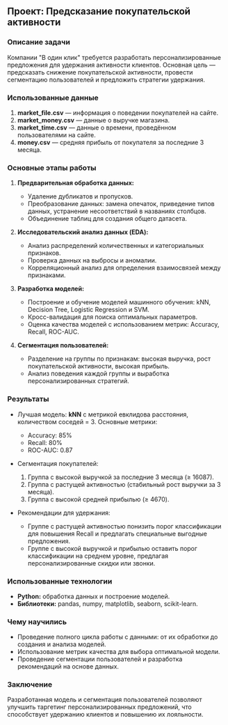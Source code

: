## Проект: Предсказание покупательской активности

### Описание задачи
Компании "В один клик" требуется разработать персонализированные предложения для удержания активности клиентов. Основная цель — предсказать снижение покупательской активности, провести сегментацию пользователей и предложить стратегии удержания.

### Использованные данные
1. **market_file.csv** — информация о поведении покупателей на сайте.
2. **market_money.csv** — данные о выручке магазина.
3. **market_time.csv** — данные о времени, проведённом пользователями на сайте.
4. **money.csv** — средняя прибыль от покупателя за последние 3 месяца.

### Основные этапы работы
1. **Предварительная обработка данных:**
   - Удаление дубликатов и пропусков.
   - Преобразование данных: замена опечаток, приведение типов данных, устранение несоответствий в названиях столбцов.
   - Объединение таблиц для создания общего датасета.

2. **Исследовательский анализ данных (EDA):**
   - Анализ распределений количественных и категориальных признаков.
   - Проверка данных на выбросы и аномалии.
   - Корреляционный анализ для определения взаимосвязей между признаками.

3. **Разработка моделей:**
   - Построение и обучение моделей машинного обучения: kNN, Decision Tree, Logistic Regression и SVM.
   - Кросс-валидация для поиска оптимальных параметров.
   - Оценка качества моделей с использованием метрик: Accuracy, Recall, ROC-AUC.

4. **Сегментация пользователей:**
   - Разделение на группы по признакам: высокая выручка, рост покупательской активности, высокая прибыль.
   - Анализ поведения каждой группы и выработка персонализированных стратегий.

### Результаты
- Лучшая модель: **kNN** с метрикой евклидова расстояния, количеством соседей = 3. Основные метрики:
  - Accuracy: 85%
  - Recall: 80%
  - ROC-AUC: 0.87

- Сегментация покупателей:
  1. Группа с высокой выручкой за последние 3 месяца (≥ 16087).
  2. Группа с растущей активностью (стабильный рост выручки за 3 месяца).
  3. Группа с высокой средней прибылью (≥ 4670).

- Рекомендации для удержания:
  - Группе с растущей активностью понизить порог классификации для повышения Recall и предлагать специальные выгодные предложения.
  - Группе с высокой выручкой и прибылью оставить порог классификации на среднем уровне, предлагая персонализированные скидки или звонки.

### Использованные технологии
- **Python:** обработка данных и построение моделей.
- **Библиотеки:** pandas, numpy, matplotlib, seaborn, scikit-learn.

### Чему научились
- Проведение полного цикла работы с данными: от их обработки до создания и анализа моделей.
- Использование метрик качества для выбора оптимальной модели.
- Проведение сегментации пользователей и разработка рекомендаций на основе данных.

### Заключение
Разработанная модель и сегментация пользователей позволяют улучшить таргетинг персонализированных предложений, что способствует удержанию клиентов и повышению их лояльности.

